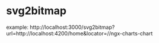 # svg2bitmap

example: http://localhost:3000/svg2bitmap?url=http://localhost:4200/home&locator=//ngx-charts-chart